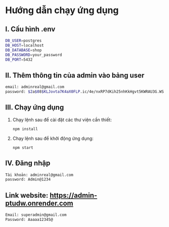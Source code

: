 # Hướng dẫn chạy ứng dụng

## I. Cấu hình .env

```bash
DB_USER=postgres
DB_HOST=localhost
DB_DATABASE=shop
DB_PASSWORD=your_password
DB_PORT=5432
```

## II. Thêm thông tin của admin vào bảng user

```bash
email: adminreal@gmail.com
password: $2a$08$KLJovta7K4aX0FLP.ic/4e/nxRP7dKih25nhKkHgvt5KWRAU3G.WS
```

## III. Chạy ứng dụng

1. Chạy lệnh sau để cài đặt các thư viện cần thiết:

   ```
   npm install
   ```

2. Chạy lệnh sau để khởi động ứng dụng:

   ```
   npm start

   ```

## IV. Đăng nhập

```bash
Tài khoản: adminreal@gmail.com
password: Admin@1234
```

## Link website: https://admin-ptudw.onrender.com
```bash
Email: superadmin@gmail.com
Password: Aaaaa12345@
```

